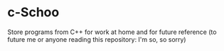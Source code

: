 # c-Schoo
Store programs from C++ for work at home and for future reference
(to future me or anyone reading this repository: I'm so, so sorry)
